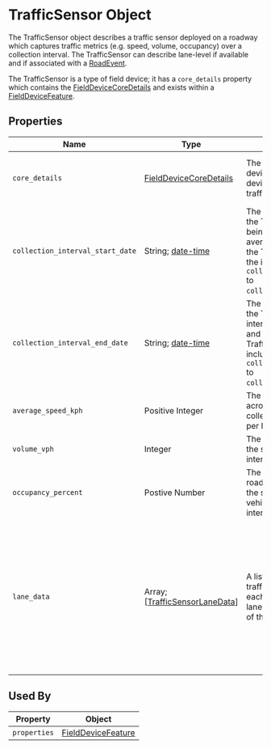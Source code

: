 # TrafficSensor Object
The TrafficSensor object describes a traffic sensor deployed on a roadway which captures traffic metrics (e.g. speed, volume, occupancy) over a collection interval. The TrafficSensor can describe lane-level if available and if associated with a [RoadEvent](/spec-content/objects/RoadEvent.md).

The TrafficSensor is a type of field device; it has a `core_details` property which contains the [FieldDeviceCoreDetails](/spec-content/objects/FieldDeviceCoreDetails.md) and exists within a [FieldDeviceFeature](/spec-content/objects/FieldDeviceFeature.md).

## Properties 
Name | Type | Description | Conformance | Notes
--- | --- | --- | --- | ---
`core_details` | [FieldDeviceCoreDetails](/spec-content/objects/FieldDeviceCoreDetails.md) | The core details of the field device shared by all field devices types, not specific to traffic sensors. | Required | This property appears on all field devices.
`collection_interval_start_date` | String; [date-time](https://tools.ietf.org/html/draft-handrews-json-schema-validation-01#section-7.3.1) | The UTC date and time where the TrafficSensor data began being collected at. The averages and totals contained in the TrafficSensor data apply to the inclusive interval of `collection_interval_start_date` to `collection_interval_end_date`. | Required |
`collection_interval_end_date` | String; [date-time](https://tools.ietf.org/html/draft-handrews-json-schema-validation-01#section-7.3.1) | The UTC date and time where the TrafficSensor collection interval ended. The averages and totals contained in the TrafficSensor data apply to the inclusive interval of `collection_interval_start_date` to `collection_interval_end_date`. | Required |
`average_speed_kph` | Positive Integer | The average speed of vehicles across all lanes over the collection interval in kilometers per hour. | Optional | 
`volume_vph` | Integer | The rate of vehicles passing by the sensor during the collection interval in vehicles per hour. | Optional |
`occupancy_percent` | Postive Number | The percent of time the roadway section monitored by the sensor was occupied by a vehicle over the collection interval. | Optional |
`lane_data` | Array; [[TrafficSensorLaneData](/spec-content/objects/TrafficSensorLaneData.md)] | A list of objects each describing traffic data for a specific lane—each pointing to a road event lane and indiciating the metrics of that lane. | Optional | Lane-level data can only be provided if the data producer has knowledge of the road event to assign the traffic sensor lane data to.

## Used By
Property | Object
--- | --- 
`properties` | [FieldDeviceFeature](/spec-content/objects/FieldDeviceFeature.md)
